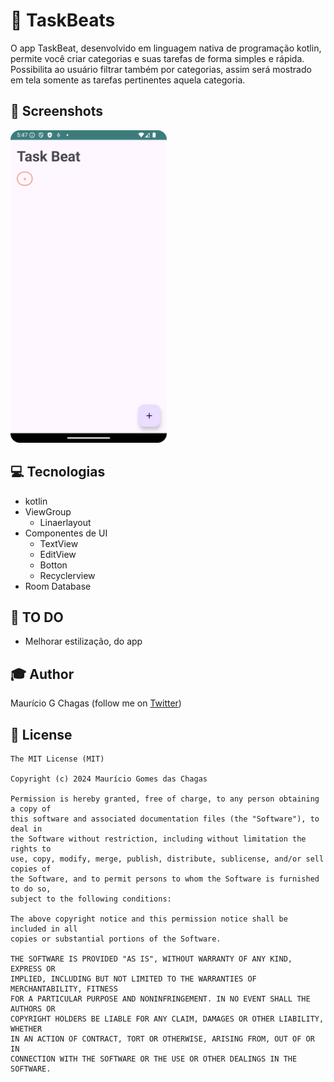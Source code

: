 # 📝 TaskBeats
O app TaskBeat, desenvolvido em linguagem nativa de programação kotlin, permite você criar categorias e suas tarefas de forma simples e rápida. Possibilita ao usuário filtrar também por categorias, assim será mostrado em tela somente as tarefas pertinentes aquela categoria.

## 📱 Screenshots
<img src="/readme/Screenshot_20240930_174734a.png" width="250">

## 💻 Tecnologias
- kotlin
- ViewGroup
   - Linaerlayout
- Componentes de UI
   - TextView
   - EditView
   - Botton
   - Recyclerview
- Room Database

## 🎯 TO DO
- Melhorar estilização, do app


## 🎓 Author
Maurício G Chagas (follow me on [Twitter](https://twitter.com/maumauriciog))


## 📃 License
```
The MIT License (MIT)

Copyright (c) 2024 Maurício Gomes das Chagas

Permission is hereby granted, free of charge, to any person obtaining a copy of
this software and associated documentation files (the "Software"), to deal in
the Software without restriction, including without limitation the rights to
use, copy, modify, merge, publish, distribute, sublicense, and/or sell copies of
the Software, and to permit persons to whom the Software is furnished to do so,
subject to the following conditions:

The above copyright notice and this permission notice shall be included in all
copies or substantial portions of the Software.

THE SOFTWARE IS PROVIDED "AS IS", WITHOUT WARRANTY OF ANY KIND, EXPRESS OR
IMPLIED, INCLUDING BUT NOT LIMITED TO THE WARRANTIES OF MERCHANTABILITY, FITNESS
FOR A PARTICULAR PURPOSE AND NONINFRINGEMENT. IN NO EVENT SHALL THE AUTHORS OR
COPYRIGHT HOLDERS BE LIABLE FOR ANY CLAIM, DAMAGES OR OTHER LIABILITY, WHETHER
IN AN ACTION OF CONTRACT, TORT OR OTHERWISE, ARISING FROM, OUT OF OR IN
CONNECTION WITH THE SOFTWARE OR THE USE OR OTHER DEALINGS IN THE SOFTWARE.
```
